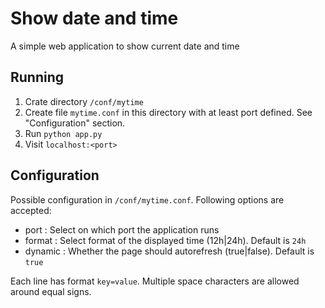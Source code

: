 

# Show date and time

A simple web application to show current date and time

## Running

1. Crate directory `/conf/mytime`
2. Create file `mytime.conf` in this directory with at least port defined. See "Configuration"
   section.
3. Run `python app.py`
4. Visit `localhost:<port>`

## Configuration

Possible configuration in `/conf/mytime.conf`. Following options are accepted:
- port : Select on which port the application runs
- format : Select format of the displayed time (12h|24h). Default is `24h`
- dynamic : Whether the page should autorefresh (true|false). Default is `true`

Each line has format `key=value`. Multiple space characters are allowed around equal signs.
